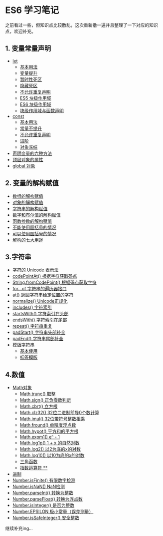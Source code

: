 # ES6 学习笔记

之前看过一些，但知识点比较散乱，这次重新撸一遍并且整理了一下对应的知识点，欢迎补充。  

## 1. 变量常量声明
  - [let](./01%20变量常量声明/01%20let)  
    + [基本用法](./01%20变量常量声明/01%20let/01.基本用法.js)
    + [变量提升](./01%20变量常量声明/01%20let/02.变量提升.js)
    + [暂时性死区](./01%20变量常量声明/01%20let/03.暂时性死区.js)
    + [隐藏死区](./01%20变量常量声明/01%20let/04.隐藏死区.js)
    + [不允许重复声明](./01%20变量常量声明/01%20let/05.不允许重复声明.js)
    + [ES5 块级作用域](./01%20变量常量声明/01%20let/06.ES5%20块级作用域.js)
    + [ES6 块级作用域](./01%20变量常量声明/01%20let/07.ES6%20块级作用域.js)
    + [块级作用域与函数声明](./01%20变量常量声明/01%20let/08.块级作用域与函数声明.js)
  - [const](./01%20变量常量声明/02%20const)  
    + [基本用法](./01%20变量常量声明/02%20const/01.基本用法.js)
    + [常量不提升](./01%20变量常量声明/02%20const/02.作用域.js)
    + [不允许重复声明](./01%20变量常量声明/02%20const/03.常量不提升.js)
    + [进阶](./01%20变量常量声明/02%20const/05.进阶.js)
    + [对象冻结](./01%20变量常量声明/02%20const/06.对象冻结.js)
  - [声明变量的六种方法](./01%20变量常量声明/03.声明变量的六种方法.js)
  - [顶层对象的属性](./01%20变量常量声明/04.顶层对象的属性.js)
  - [global 对象](./01%20变量常量声明/05.global%20对象.js)
## 2. 变量的解构赋值
  - [数组的解构赋值](./02%20变量的解构赋值/01.数组的解构赋值.js)
  - [对象的解构赋值](./02%20变量的解构赋值/02.对象的解构赋值.js)
  - [字符串的解构赋值](./02%20变量的解构赋值/03.字符串的解构赋值.js)
  - [数字和布尔值的解构赋值](./02%20变量的解构赋值/04.数字和布尔值的解构赋值.js)
  - [函数参数的解构赋值](./02%20变量的解构赋值/05.函数参数的解构赋值.js)
  - [不能使用圆括号的情况](./02%20变量的解构赋值/06.不能使用圆括号的情况.js)
  - [可以使用圆括号的情况](./02%20变量的解构赋值/07.可以使用圆括号的情况.js)
  - [解构的七大用途](./02%20变量的解构赋值/08.解构的七大用途.js)
## 3.字符串
  - [字符的 Unicode 表示法](./03%20字符串/01.字符的%20Unicode%20表示法.js)
  - [codePointAt() 根据字符获取码点](./03%20字符串/02.codePointAt().js)
  - [String.fromCodePoint() 根据码点获取字符](./03%20字符串/03.String.fromCodePoint().js)
  - [for...of 字符串的遍历器接口](./03%20字符串/04.for...of.js)
  - [at() 返回字符串给定位置的字符](./03%20字符串/05.at().js)
  - [normalize() Unicode正规化](./03%20字符串/06.normalize().js)
  - [includes() 字符索引](./03%20字符串/07.includes().js)
  - [startsWith() 字符索引在头部](./03%20字符串/08.startsWith().js)
  - [endsWith() 字符索引在尾部](./03%20字符串/09.endsWith().js)
  - [repeat() 字符串重复](./03%20字符串/10.repeat().js)
  - [padStart() 字符串头部补全](./03%20字符串/11.padStart().js)
  - [padEnd() 字符串尾部补全](./03%20字符串/12.padEnd().js)
  - [模版字符串](./03%20字符串/13.模版字符串)  
    + [基本使用](./03%20字符串/模版字符串/01.基本使用.js)
    + [标签模版](./03%20字符串/模版字符串/02.标签模版.js)
## 4.数值
  - [Math对象](./04%20数值/01%20Math对象)  
    + [Math.trunc() 取整](./04%20数值/01%20Math对象/01.Math.trunc().js)
    + [Math.sign() 正负零数判断](./04%20数值/01%20Math对象/01.Math.trunc().js)
    + [Math.cbrt() 立方根](./04%20数值/01%20Math对象/01.Math.trunc().js)
    + [Math.clz32() 32位二进制前导0个数计算](./04%20数值/01%20Math对象/01.Math.trunc().js)
    + [Math.imul() 32位带符号整数相乘](./04%20数值/01%20Math对象/05.Math.imul().js)
    + [Math.fround() 单精度浮点数](./04%20数值/01%20Math对象/06.Math.fround().js)
    + [Math.hypot() 平方和的平方根](./04%20数值/01%20Math对象/07.Math.hypot().js)
    + [Math.expm1() eⁿ - 1](./04%20数值/01%20Math对象/08.Math.expm1().js)
    + [Math.log1p() 1 + x 的自然对数](./04%20数值/01%20Math对象/09.Math.log1p().js)
    + [Math.log2() 以2为底的x的对数](./04%20数值/01%20Math对象/10.Math.log2().js)
    + [Math.log10() 以10为底的x的对数](./04%20数值/01%20Math对象/11.Math.log10().js)
    + [三角函数](./04%20数值/01%20Math对象/12.三角函数.js)
    + [指数运算符 **](./04%20数值/01%20Math对象/13.指数运算符.js)
  - [进制](./04%20数值/01.进制.js)
  - [Number.isFinite() 有限数字检测](./04%20数值/02.Number.isFinite().js)
  - [Number.isNaN() NaN检测](./04%20数值/03.Number.isNaN().js)
  - [Number.parseInt() 转换为整数](./04%20数值/05.Number.parseInt().js)
  - [Number.parseFloat() 转换为浮点数](./04%20数值/06.Number.parseFloat().js)
  - [Number.isInteger() 是否为整数](./04%20数值/07.Number.isInteger().js)
  - [Number.EPSILON 极小常量（误差测量）](./04%20数值/08.Number.EPSILON.js)
  - [Number.isSafeInteger() 安全整数](./04%20数值/09.Number.isSafeInteger().js)
    
继续补充ing...
